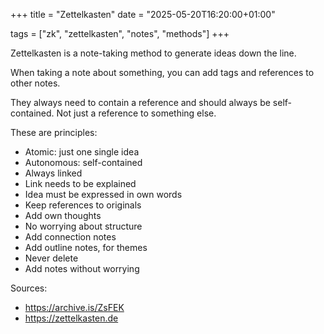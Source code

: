 +++
title = "Zettelkasten"
date = "2025-05-20T16:20:00+01:00"

tags = ["zk", "zettelkasten", "notes", "methods"]
+++

Zettelkasten is a note-taking method to generate ideas down the line.

When taking a note about something, you can add tags and references to other notes.

They always need to contain a reference and should always be self-contained. Not just a reference to something else.

These are principles:

- Atomic: just one single idea
- Autonomous: self-contained
- Always linked
- Link needs to be explained
- Idea must be expressed in own words
- Keep references to originals
- Add own thoughts
- No worrying about structure
- Add connection notes
- Add outline notes, for themes
- Never delete
- Add notes without worrying

Sources: 

- https://archive.is/ZsFEK
- https://zettelkasten.de
